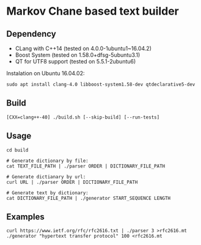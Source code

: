 # Markov Chane based text builder

## Dependency

* CLang with C++14 (tested on 4.0.0-1ubuntu1~16.04.2)
* Boost System (tested on 1.58.0+dfsg-5ubuntu3.1)
* QT for UTF8 support (tested on 5.5.1-2ubuntu6)

Instalation on Ubuntu 16.04.02:
```
sudo apt install clang-4.0 libboost-system1.58-dev qtdeclarative5-dev
```

## Build

```
[CXX=clang++-40] ./build.sh [--skip-build] [--run-tests]
```

## Usage

```
cd build

# Generate dictionary by file:
cat TEXT_FILE_PATH | ./parser ORDER | DICTIONARY_FILE_PATH

# Generate dictianary by url:
curl URL | ./parser ORDER | DICTIONARY_FILE_PATH

# Generate text by dictionary:
cat DICTIONARY_FILE_PATH | ./generator START_SEQUENCE LENGTH
```

## Examples

```
curl https://www.ietf.org/rfc/rfc2616.txt | ./parser 3 >rfc2616.mt
./generator "hypertext transfer protocol" 100 <rfc2616.mt
```
